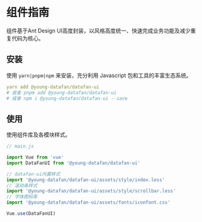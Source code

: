 # 组件指南
组件基于Ant Design UI高度封装，以风格高度统一、快速完成业务功能及减少重复代码为核心。

## 安装
使用 `yarn|pnpm|npm` 来安装，充分利用 Javascript 包和工具的丰富生态系统。

``` yaml
yarn add @young-datafan/datafan-ui
# 或者 pnpm add @young-datafan/datafan-ui
# 或者 npm i @young-datafan/datafan-ui --save
```

## 使用
使用组件库及各模块样式。
``` js
// main.js

import Vue from 'vue'
import DataFanUI from '@young-datafan/datafan-ui'

// datafan-ui内置样式
import '@young-datafan/datafan-ui/assets/style/index.less'
// 滚动条样式
import '@young-datafan/datafan-ui/assets/style/scrollbar.less'
// 字体图标库
import '@young-datafan/datafan-ui/assets/fonts/iconfont.css'

Vue.use(DataFanUI)

```